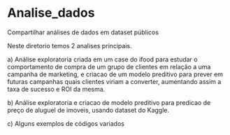 # Analise_dados
Compartilhar análises de dados em dataset públicos 

Neste diretorio temos 2 analises principais. 


  a) Análise exploratoria criada em um case do ifood para estudar o comportamento de compra de um grupo de clientes em relação a uma campanha de marketing, e criacao de um modelo preditivo para prever em futuras campanhas quais clientes viriam a converter, aumentando assim a taxa de sucesso e ROI da mesma.


b) Análise exploratoria e criacao de modelo preditivo para predicao de preço de aluguel de imoveis, usando dataset do Kaggle. 

c) Alguns exemplos de códigos variados
